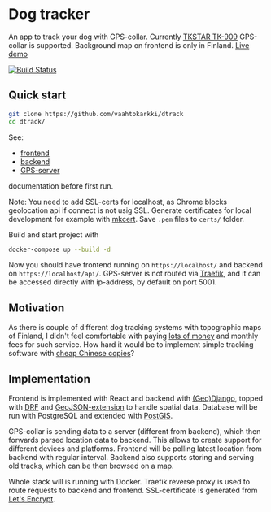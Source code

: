 # Dog tracker

An app to track your dog with GPS-collar. Currently [TKSTAR TK-909](https://www.aliexpress.com/popular/tkstar-tk909.html) GPS-collar is supported. Background map on frontend is only in Finland. [Live demo](https://helka.dog)

[![Build Status](https://travis-ci.com/vaahtokarkki/dtrack.svg?branch=master)](https://travis-ci.com/vaahtokarkki/dtrack)

## Quick start
```bash
git clone https://github.com/vaahtokarkki/dtrack
cd dtrack/
```
See:
* [frontend](./frontend)
* [backend](./backend)
* [GPS-server](./tracker-server)

documentation before first run.

Note: You need to add SSL-certs for localhost, as Chrome blocks geolocation api if connect is not usig SSL. Generate certificates for local development for example with [mkcert](https://github.com/FiloSottile/mkcert). Save `.pem` files to `certs/` folder.

Build and start project with
```bash
docker-compose up --build -d
```

Now you should have frontend running on `https://localhost/` and backend on `https://localhost/api/`. GPS-server is not routed via [Traefik](https://docs.traefik.io), and it can be accessed directly with ip-address, by default on port 5001.

## Motivation

As there is couple of different dog tracking systems with topographic maps of Finland, I didn't feel comfortable with paying [lots of money](https://shop.tracker.fi/tr_fi/tracker-artemis.html) and monthly fees for such service. How hard it would be to implement simple tracking software with [cheap Chinese copies](https://www.aliexpress.com/popular/tkstar-tk909.html)?

## Implementation

Frontend is implemented with React and backend with [(Geo)Django](https://docs.djangoproject.com/en/3.0/ref/contrib/gis/), topped with [DRF](https://www.django-rest-framework.org/) and [GeoJSON-extension](https://github.com/openwisp/django-rest-framework-gis) to handle spatial data. Database will be run with PostgreSQL and extended with [PostGIS](https://postgis.net/).

GPS-collar is sending data to a server (different from backend), which then forwards parsed location data to backend. This allows to create support for different devices and platforms. Frontend will be polling latest location from backend with regular interval. Backend also supports storing and serving old tracks, which can be then browsed on a map.

Whole stack will is running with Docker. Traefik reverse proxy is used to route requests to backend and frontend. SSL-certificate is generated from [Let's Encrypt](https://docs.traefik.io/https/acme/).
